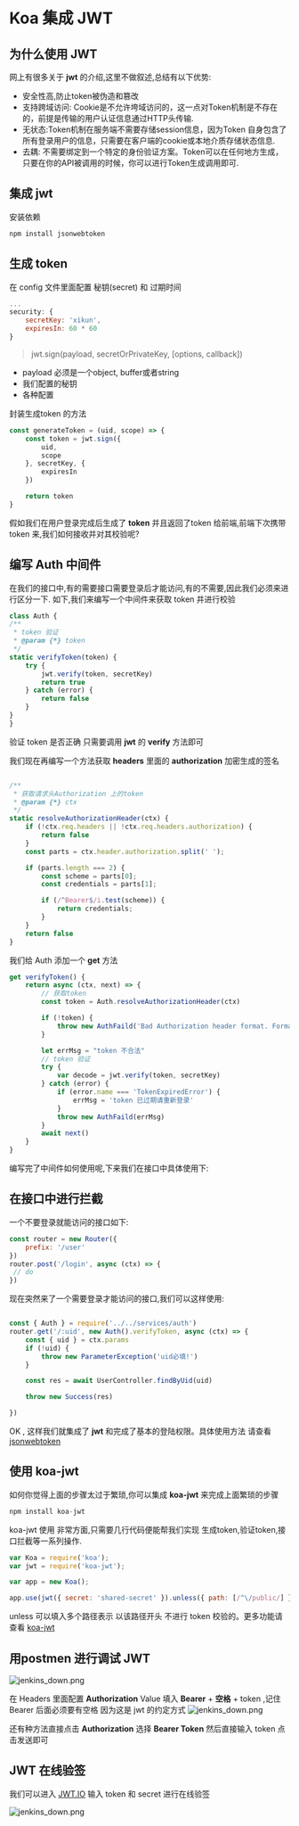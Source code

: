 
# Koa 集成 JWT

## 为什么使用 JWT

网上有很多关于 **jwt** 的介绍,这里不做叙述,总结有以下优势:
- 安全性高,防止token被伪造和篡改
- 支持跨域访问: Cookie是不允许垮域访问的，这一点对Token机制是不存在的，前提是传输的用户认证信息通过HTTP头传输.
- 无状态:Token机制在服务端不需要存储session信息，因为Token 自身包含了所有登录用户的信息，只需要在客户端的cookie或本地介质存储状态信息.
- 去耦: 不需要绑定到一个特定的身份验证方案。Token可以在任何地方生成，只要在你的API被调用的时候，你可以进行Token生成调用即可.

## 集成 jwt

安装依赖

```js
npm install jsonwebtoken
```

## 生成 token

在 config 文件里面配置 秘钥(secret) 和 过期时间

```js
...
security: {
    secretKey: 'xikun',
    expiresIn: 60 * 60
}
```

> jwt.sign(payload, secretOrPrivateKey, [options, callback])

- payload 必须是一个object, buffer或者string
- 我们配置的秘钥
- 各种配置

封装生成token 的方法

```js
const generateToken = (uid, scope) => {
    const token = jwt.sign({
        uid,
        scope
    }, secretKey, {
        expiresIn
    })

    return token
}
```

假如我们在用户登录完成后生成了 **token** 并且返回了token 给前端,前端下次携带 token 来,我们如何接收并对其校验呢?

## 编写 Auth 中间件

在我们的接口中,有的需要接口需要登录后才能访问,有的不需要,因此我们必须来进行区分一下. 如下,我们来编写一个中间件来获取 token 并进行校验

```js
class Auth {
/**
 * token 验证
 * @param {*} token 
 */
static verifyToken(token) {
    try {
        jwt.verify(token, secretKey)
        return true
    } catch (error) {
        return false
    }
}
}
```

验证 token 是否正确 只需要调用 **jwt** 的 **verify** 方法即可

我们现在再编写一个方法获取 **headers** 里面的 **authorization** 加密生成的签名

```js

/**
 * 获取请求头Authorization 上的token
 * @param {*} ctx 
 */
static resolveAuthorizationHeader(ctx) {
    if (!ctx.req.headers || !ctx.req.headers.authorization) {
        return false
    }
    const parts = ctx.header.authorization.split(' ');

    if (parts.length === 2) {
        const scheme = parts[0];
        const credentials = parts[1];

        if (/^Bearer$/i.test(scheme)) {
            return credentials;
        }
    }
    return false
}

```

我们给 Auth 添加一个 **get** 方法

```js
get verifyToken() {
    return async (ctx, next) => {
        // 获取token
        const token = Auth.resolveAuthorizationHeader(ctx)

        if (!token) {
            throw new AuthFaild('Bad Authorization header format. Format is "Authorization: Bearer <token>"')
        }

        let errMsg = "token 不合法"
        // token 验证
        try {
            var decode = jwt.verify(token, secretKey)
        } catch (error) {
            if (error.name === 'TokenExpiredError') {
                errMsg = 'token 已过期请重新登录'
            }
            throw new AuthFaild(errMsg)
        }
        await next()
    }
}

```

编写完了中间件如何使用呢,下来我们在接口中具体使用下:

## 在接口中进行拦截

一个不要登录就能访问的接口如下:

```js
const router = new Router({
    prefix: '/user'
})
router.post('/login', async (ctx) => {
 // do
})
```

现在突然来了一个需要登录才能访问的接口,我们可以这样使用:

```js

const { Auth } = require('../../services/auth')
router.get('/:uid', new Auth().verifyToken, async (ctx) => {
    const { uid } = ctx.params
    if (!uid) {
        throw new ParameterException('uid必填!')
    }

    const res = await UserController.findByUid(uid)

    throw new Success(res)

})

```

OK , 这样我们就集成了 **jwt** 和完成了基本的登陆权限。具体使用方法 请查看 [jsonwebtoken](https://github.com/slava-lu/koa-jwt-auth)

## 使用 koa-jwt

如何你觉得上面的步骤太过于繁琐,你可以集成 **koa-jwt** 来完成上面繁琐的步骤

```js
npm install koa-jwt
```
koa-jwt 使用 非常方面,只需要几行代码便能帮我们实现 生成token,验证token,接口拦截等一系列操作.

```js
var Koa = require('koa');
var jwt = require('koa-jwt');

var app = new Koa();

app.use(jwt({ secret: 'shared-secret' }).unless({ path: [/^\/public/] }));

```
unless 可以填入多个路径表示 以该路径开头 不进行 token 校验的。更多功能请查看 [koa-jwt](https://github.com/koajs/jwt)

## 用postmen 进行调试 JWT

![jenkins_down.png](../../.vuepress/public/node/jwt_token.png)


在 Headers 里面配置 **Authorization** Value 填入 **Bearer** + **空格** + token ,记住 Bearer 后面必须要有空格 因为这是 jwt 的约定方式
![jenkins_down.png](../../.vuepress/public/node/jwt_Bearer.png)

还有种方法直接点击 **Authorization** 选择 **Bearer Token** 然后直接输入 token 点击发送即可



## JWT 在线验签

我们可以进入 [JWT.IO](https://jwt.io/) 输入 token 和 secret 进行在线验签


![jenkins_down.png](../../.vuepress/public/node/jwt_io.png)


